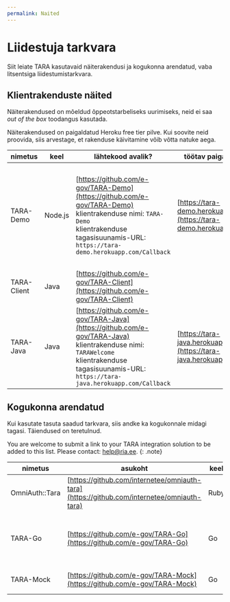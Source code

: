 ```yaml
---
permalink: Naited
---
```


# Liidestuja tarkvara

Siit leiate TARA kasutavaid näiterakendusi ja kogukonna arendatud, vaba litsentsiga liidestumistarkvara.

## Klientrakenduste näited

Näiterakendused on mõeldud õppeotstarbeliseks uurimiseks, neid ei saa _out of the box_ toodangus kasutada. 

Näiterakendused on paigaldatud Heroku free tier pilve. Kui soovite neid proovida, siis arvestage, et rakenduse käivitamine võib võtta natuke aega.

| nimetus    | keel    | lähtekood avalik?   | töötav paigaldus? | kommentaarid |
|------------|---------|---------------------|-------------------|--------------|
| TARA-Demo  | Node.js | [https://github.com/e-gov/TARA-Demo](https://github.com/e-gov/TARA-Demo)<br>klientrakenduse nimi: `TARA-Demo`<br>klientrakenduse tagasisuunamis-URL: `https://tara-demo.herokuapp.com/Callback` | [https://tara-demo.herokuapp.com](https://tara-demo.herokuapp.com) | Demo rakenduses kasutatav avaliku sektori näidisklient.<br>Autentimiseks kasutatavad ID-kaart, Mobiil-ID, Smart-ID ja eIDAS autentimine |
| TARA-Client | Java | [https://github.com/e-gov/TARA-Client](https://github.com/e-gov/TARA-Client) |                                                                    |
| TARA-Java  | Java | [https://github.com/e-gov/TARA-Java](https://github.com/e-gov/TARA-Java)<br>klientrakenduse nimi: `TARAWelcome`<br>klientrakenduse tagasisuunamis-URL: `https://tara-java.herokuapp.com/Callback` | [https://tara-java.herokuapp.com](https://tara-java.herokuapp.com) | Demo rakenduses kasutatav erasektori näidisklient.<br>Autentimiseks kasutatavad eIDAS autentimine                                       |

## Kogukonna arendatud

Kui kasutate tasuta saadud tarkvara, siis andke ka kogukonnale midagi tagasi. Täiendused on teretulnud.

You are welcome to submit a link to your TARA integration solution to be added to this list. Please contact: help@ria.ee.
{: .note}

| nimetus        | asukoht | keel | väljatöötaja |
|----------------|---------|------|--------------|
| OmniAuth::Tara | [https://github.com/internetee/omniauth-tara](https://github.com/internetee/omniauth-tara) | Ruby | Estonian Internet Foundation                       |
| TARA-Go        | [https://github.com/e-gov/TARA-Go](https://github.com/e-gov/TARA-Go)                       | Go   | AS Cybernetica Riigi Infosüsteemi Ameti tellimusel |
| TARA-Mock      | [https://github.com/e-gov/TARA-Mock](https://github.com/e-gov/TARA-Mock)                   | Go   | Riigi Infosüsteemi Amet                            |
